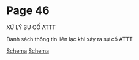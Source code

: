 # Page 46

XỬ LÝ SỰ CỐ ATTT

Danh sách thông tin liên lạc khi xảy ra sự cố ATTT

[Schema](page_46_table_1.png)
[Schema](page_46_img_0.png)
